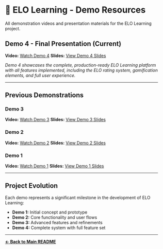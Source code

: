 # 🎥 ELO Learning - Demo Resources

All demonstration videos and presentation materials for the ELO Learning project.

## Demo 4 - Final Presentation (Current)

**Video:** [Watch Demo 4](https://drive.google.com/file/d/1C2vY_NennMutf-jkJs6DNPC5brmIp6ci/view?usp=sharing)
**Slides:** [View Demo 4 Slides](https://www.canva.com/design/DAGz0CLbQ_g/zmopZssGtdGKBwKJQ0yLiA/edit)

_Demo 4 showcases the complete, production-ready ELO Learning platform with all features implemented, including the ELO rating system, gamification elements, and full user experience._

---

## Previous Demonstrations

### Demo 3

**Video:** [Watch Demo 3](https://drive.google.com/file/d/1DwynL0g0CKzLbp2S27Q--R37b1FxexyD/view?usp=drive_link)
**Slides:** [View Demo 3 Slides](https://www.canva.com/design/DAGwI28zgfw/wC5KJmt6Rxto-9B4sA3v0g/edit?utm_content=DAGwI28zgfw&utm_campaign=designshare&utm_medium=link2&utm_source=sharebutton)

### Demo 2

**Video:** [Watch Demo 2](https://drive.google.com/file/d/1h8D7pI16n6AEnDAZ44I-xgcbYiTjGWAs/view?usp=drive_link)
**Slides:** [View Demo 2 Slides](https://www.canva.com/design/DAGrAtPZc84/D6iylYVmubSv3udRGTYdtw/edit?utm_content=DAGrAtPZc84&utm_campaign=designshare&utm_medium=link2&utm_source=sharebutton)

### Demo 1

**Video:** [Watch Demo 1](https://drive.google.com/file/d/1e2E4Jgxe9Kg_B71Dpo1kF9NmZOw2nZKu/view?usp=drive_link)
**Slides:** [View Demo 1 Slides](https://www.canva.com/design/DAGoo9K8790/2R-M321YjC0ZFsuUi0iVuA/edit?utm_content=DAGoo9K8790&utm_campaign=designshare&utm_medium=link2&utm_source=sharebutton)

---

## Project Evolution

Each demo represents a significant milestone in the development of ELO Learning:

- **Demo 1:** Initial concept and prototype
- **Demo 2:** Core functionality and user flows
- **Demo 3:** Advanced features and refinements
- **Demo 4:** Complete system with full feature set

---

**[← Back to Main README](../readme.md)**
